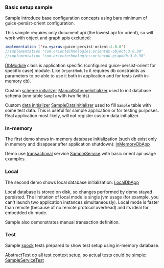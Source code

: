 ### Basic setup sample

Sample introduce base configuration concepts using bare minimum of guice-persist-orient configuration.

This sample requires only document api (the lowest api for orient), so will work with object and graph apis excluded:

```java
implementation ('ru.vyarus:guice-persist-orient:4.0.0')
//implementation "com.orientechnologies:orientdb-object:3.0.38"
//implementation "com.orientechnologies:orientdb-graphdb:3.0.38"
```

[DbModule](src/main/java/ru/vyarus/guice/persist/orient/examples/module/DbModule.java) class 
is application specific (configured guice-persist-orient for specific case) module. Like `OrientModule` it requires db constraints as parameters to
be able to use it both in application and for tests (with in-memory db).

Custom [scheme initializer](https://github.com/xvik/guice-persist-orient#scheme-initialization) 
[ManualSchemeInitializer](src/main/java/ru/vyarus/guice/persist/orient/examples/module/init/ManualSchemeInitializer.java)
used to init database schema (one table `Sample` with two fields)

Custom [data initializer](https://github.com/xvik/guice-persist-orient#data-initialization) 
[SampleDataInitializer](src/main/java/ru/vyarus/guice/persist/orient/examples/module/init/SampleDataInitializer.java)
used to fill `Sample` table with some test data. This is useful for sample application or for testing purposes. Real application most likely, will not register custom data initializer.

### In-memory

The first demo shows in-memory database initialization (such db exist only in memory and disappear after application shutdown):
[InMemoryDbApp](src/main/java/ru/vyarus/guice/persist/orient/examples/InMemoryDbApp.java)

Demo use [transactional](https://github.com/xvik/guice-persist-orient#unit-of-work-transaction) service 
[SampleService](src/main/java/ru/vyarus/guice/persist/orient/examples/service/SampleService.java)
with basic orient api usage examples.

### Local

The second demo shows local database initialization:
[LocalDbApp](src/main/java/ru/vyarus/guice/persist/orient/examples/LocalDbApp.java)

Local database is stored on disk, so changes performed by demo stayed persisted. The limitation of local mode is single jvm usage (for example, you can't launch two 
application instances simultaneously). Local mode is faster than remote (because of no remote protocol overhead) and its ideal for embedded db mode.

Sample also demonstrates manual transaction definition.

### Test

Sample [spock](http://spockframework.github.io/spock/docs/1.0/index.html) tests prepared to show test setup using in-memory database.

[AbstractTest](src/test/groovy/ru/vyarus/guice/persist/orient/examples/AbstractTest.groovy) 
do all test context setup, so actual tests could be simple: 
[SampleServiceTest](src/test/groovy/ru/vyarus/guice/persist/orient/examples/service/SampleServiceTest.groovy)

